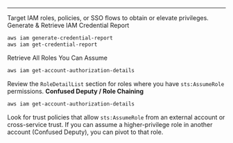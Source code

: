 ___
Target IAM roles, policies, or SSO flows to obtain or elevate privileges.
Generate & Retrieve IAM Credential Report
```bash
aws iam generate-credential-report
aws iam get-credential-report
```
Retrieve All Roles You Can Assume
```bash
aws iam get-account-authorization-details
```
Review the `RoleDetailList` section for roles where you have `sts:AssumeRole` permissions.
**Confused Deputy / Role Chaining**
```bash
aws iam get-account-authorization-details
```
Look for trust policies that allow `sts:AssumeRole` from an external account or cross-service trust. If you can assume a higher-privilege role in another account (Confused Deputy), you can pivot to that role.
